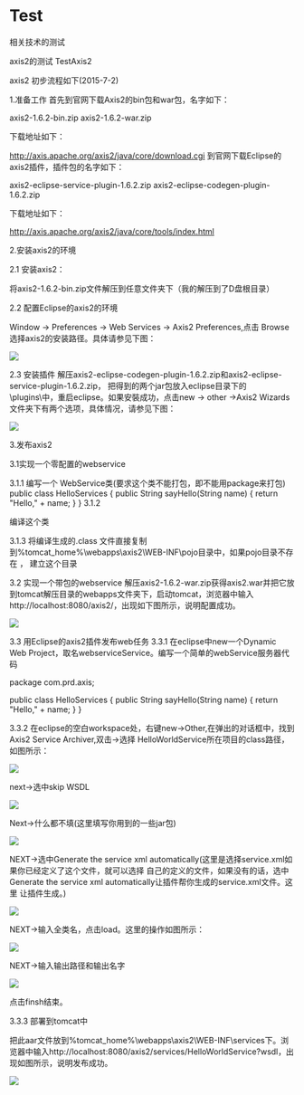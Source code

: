# Test
相关技术的测试


axis2的测试 TestAxis2

axis2 初步流程如下(2015-7-2)

1.准备工作
首先到官网下载Axis2的bin包和war包，名字如下：

axis2-1.6.2-bin.zip
axis2-1.6.2-war.zip

下载地址如下：

http://axis.apache.org/axis2/java/core/download.cgi
到官网下载Eclipse的axis2插件，插件包的名字如下：

axis2-eclipse-service-plugin-1.6.2.zip
axis2-eclipse-codegen-plugin-1.6.2.zip

下载地址如下：

http://axis.apache.org/axis2/java/core/tools/index.html

2.安装axis2的环境

2.1 安装axis2：

将axis2-1.6.2-bin.zip文件解压到任意文件夹下（我的解压到了D盘根目录）

2.2 配置Eclipse的axis2的环境

Window -> Preferences -> Web Services -> Axis2 Preferences,点击
Browse选择axis2的安装路径。具体请参见下图：

![](https://raw.githubusercontent.com/lifuz/my_document/master/image/axis2_use_1.jpg)

2.3 安装插件 解压axis2-eclipse-codegen-plugin-1.6.2.zip和axis2-eclipse-service-plugin-1.6.2.zip，
把得到的两个jar包放入eclipse目录下的\plugins\中，重启eclipse。如果安裝成功，点击new -> other ->Axis2 Wizards
文件夹下有两个选项，具体情况，请参见下图：

![](https://raw.githubusercontent.com/lifuz/my_document/master/image/axis2_use_2.png)

3.发布axis2


3.1实现一个零配置的webservice

3.1.1
编写一个 WebService类(要求这个类不能打包，即不能用package来打包)
public class HelloServices {
	public String sayHello(String name) {
		return "Hello," + name;
	}
}
3.1.2

编译这个类

3.1.3
将编译生成的.class 文件直接复制到%tomcat_home%\webapps\axis2\WEB-INF\pojo目录中，如果pojo目录不存在	，
建立这个目录


3.2  实现一个带包的webservice
 解压axis2-1.6.2-war.zip获得axis2.war并把它放到tomcat解压目录的webapps文件夹下，启动tomcat，浏览器中输入
 http://localhost:8080/axis2/，出现如下图所示，说明配置成功。
 
![](https://raw.githubusercontent.com/lifuz/my_document/master/image/axis2_use_3.png)

3.3 用Eclipse的axis2插件发布web任务
 3.3.1    在eclipse中new一个Dynamic Web Project，取名webserviceService。编写一个简单的webService服务器代码
 
package com.prd.axis;

public class HelloServices {
	public String sayHello(String name) {
		return "Hello," + name;
	}
}

 3.3.2 在eclipse的空白workspace处，右键new->Other,在弹出的对话框中，找到Axis2 Service Archiver,双击->选择
 HelloWorldService所在项目的class路径，如图所示：
 
 ![](https://raw.githubusercontent.com/lifuz/my_document/master/image/axis2_use_4.png)
 
 next->选中skip WSDL
 
 ![](https://raw.githubusercontent.com/lifuz/my_document/master/image/axis2_use_5.png)
 
 Next->什么都不填(这里填写你用到的一些jar包)
 
 ![](https://raw.githubusercontent.com/lifuz/my_document/master/image/axis2_use_6.png)
 
 NEXT->选中Generate the service xml automatically(这里是选择service.xml如果你已经定义了这个文件，就可以选择
 自己的定义的文件，如果没有的话，选中Generate the service xml automatically让插件帮你生成的service.xml文件。这里
 让插件生成。)
 
 ![](https://raw.githubusercontent.com/lifuz/my_document/master/image/axis2_use_7.png)
 
 NEXT->输入全类名，点击load。这里的操作如图所示：
 
 ![](https://raw.githubusercontent.com/lifuz/my_document/master/image/axis2_use_8.png)
 
 NEXT->输入输出路径和输出名字
 
  ![](https://raw.githubusercontent.com/lifuz/my_document/master/image/axis2_use_9.png)
  
  点击finsh结束。
  
 3.3.3 部署到tomcat中
 
 把此aar文件放到%tomcat_home%\webapps\axis2\WEB-INF\services下。浏览器中输入http://localhost:8080/axis2/services/HelloWorldService?wsdl，出现如图所示，说明发布成功。
 
![](https://raw.githubusercontent.com/lifuz/my_document/master/image/axis2_use_10.png)

 
 
